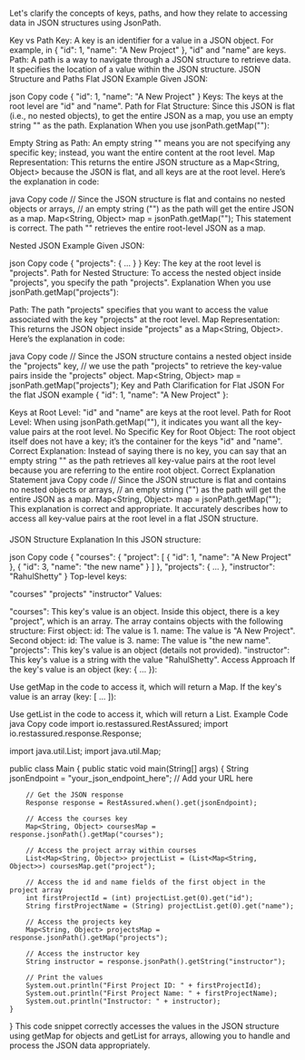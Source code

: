 Let's clarify the concepts of keys, paths, and how they relate to accessing data in JSON structures using JsonPath.

Key vs Path
Key: A key is an identifier for a value in a JSON object. For example, in { "id": 1, "name": "A New Project" }, "id" and "name" are keys.
Path: A path is a way to navigate through a JSON structure to retrieve data. It specifies the location of a value within the JSON structure.
JSON Structure and Paths
Flat JSON Example
Given JSON:

json
Copy code
{
"id": 1,
"name": "A New Project"
}
Keys: The keys at the root level are "id" and "name".
Path for Flat Structure: Since this JSON is flat (i.e., no nested objects), to get the entire JSON as a map, you use an empty string "" as the path.
Explanation
When you use jsonPath.getMap(""):

Empty String as Path: An empty string "" means you are not specifying any specific key; instead, you want the entire content at the root level.
Map Representation: This returns the entire JSON structure as a Map<String, Object> because the JSON is flat, and all keys are at the root level.
Here’s the explanation in code:

java
Copy code
// Since the JSON structure is flat and contains no nested objects or arrays,
// an empty string ("") as the path will get the entire JSON as a map.
Map<String, Object> map = jsonPath.getMap("");
This statement is correct. The path "" retrieves the entire root-level JSON as a map.

Nested JSON Example
Given JSON:

json
Copy code
{
"projects": {
...
}
}
Key: The key at the root level is "projects".
Path for Nested Structure: To access the nested object inside "projects", you specify the path "projects".
Explanation
When you use jsonPath.getMap("projects"):

Path: The path "projects" specifies that you want to access the value associated with the key "projects" at the root level.
Map Representation: This returns the JSON object inside "projects" as a Map<String, Object>.
Here’s the explanation in code:

java
Copy code
// Since the JSON structure contains a nested object inside the "projects" key,
// we use the path "projects" to retrieve the key-value pairs inside the "projects" object.
Map<String, Object> map = jsonPath.getMap("projects");
Key and Path Clarification for Flat JSON
For the flat JSON example { "id": 1, "name": "A New Project" }:

Keys at Root Level: "id" and "name" are keys at the root level.
Path for Root Level: When using jsonPath.getMap(""), it indicates you want all the key-value pairs at the root level.
No Specific Key for Root Object: The root object itself does not have a key; it’s the container for the keys "id" and "name".
Correct Explanation: Instead of saying there is no key, you can say that an empty string "" as the path retrieves all key-value pairs at the root level because you are referring to the entire root object.
Correct Explanation Statement
java
Copy code
// Since the JSON structure is flat and contains no nested objects or arrays,
// an empty string ("") as the path will get the entire JSON as a map.
Map<String, Object> map = jsonPath.getMap("");
This explanation is correct and appropriate. It accurately describes how to access all key-value pairs at the root level in a flat JSON structure.


####

JSON Structure Explanation
In this JSON structure:

json
Copy code
{
"courses": {
"project": [
{
"id": 1,
"name": "A New Project"
},
{
"id": 3,
"name": "the new name"
}
]
},
"projects": {
...
},
"instructor": "RahulShetty"
}
Top-level keys:

"courses"
"projects"
"instructor"
Values:

"courses": This key's value is an object.
Inside this object, there is a key "project", which is an array.
The array contains objects with the following structure:
First object:
id: The value is 1.
name: The value is "A New Project".
Second object:
id: The value is 3.
name: The value is "the new name".
"projects": This key's value is an object (details not provided).
"instructor": This key's value is a string with the value "RahulShetty".
Access Approach
If the key's value is an object (key: { ... }):

Use getMap in the code to access it, which will return a Map.
If the key's value is an array (key: [ ... ]):

Use getList in the code to access it, which will return a List.
Example Code
java
Copy code
import io.restassured.RestAssured;
import io.restassured.response.Response;

import java.util.List;
import java.util.Map;

public class Main {
public static void main(String[] args) {
String jsonEndpoint = "your_json_endpoint_here"; // Add your URL here

        // Get the JSON response
        Response response = RestAssured.when().get(jsonEndpoint);
        
        // Access the courses key
        Map<String, Object> coursesMap = response.jsonPath().getMap("courses");

        // Access the project array within courses
        List<Map<String, Object>> projectList = (List<Map<String, Object>>) coursesMap.get("project");

        // Access the id and name fields of the first object in the project array
        int firstProjectId = (int) projectList.get(0).get("id");
        String firstProjectName = (String) projectList.get(0).get("name");

        // Access the projects key
        Map<String, Object> projectsMap = response.jsonPath().getMap("projects");

        // Access the instructor key
        String instructor = response.jsonPath().getString("instructor");

        // Print the values
        System.out.println("First Project ID: " + firstProjectId);
        System.out.println("First Project Name: " + firstProjectName);
        System.out.println("Instructor: " + instructor);
    }
}
This code snippet correctly accesses the values in the JSON structure using getMap for objects and getList for arrays, allowing you to handle and process the JSON data appropriately.